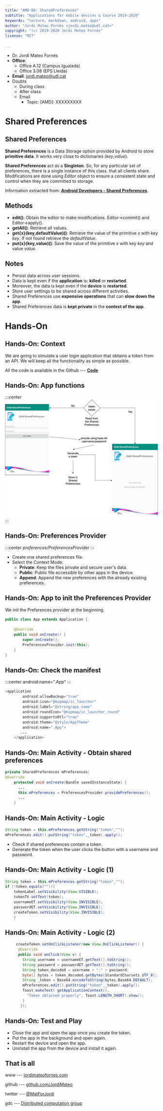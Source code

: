 ```yaml
---
title: "AMD-08: SharedPreferences"
subtitle: "Applications for mobile devices & Course 2019-2020"
keywords: "lecture, markdown, android, apps"
author: "Jordi Mateo Fornés <jordi.mateo@udl.cat>"
copyright: "(c) 2019-2020 Jordi Mateo Fornés"
license: "MIT"

...
```


* Dr. Jordi Mateo Fornés
* **Office**:
  * Office A.12 (Campus Igualada)
  * Office 3.08 (EPS Lleida)
* **Email**: jordi.mateo@udl.cat
* Doubts
  * During class
  * After class
  * Email
    * Topic: [AMD]: XXXXXXXXX

Shared Preferences
===================================

Shared Preferences
-------------------

**Shared Preferences** is a Data Storage option provided by Android to store **primitive data**.
It works very close to dictionaries (*key*,*value*).

**Shared Preferences** act as a **Singleton**. So, for any particular set of preferences, there is a single instance of this class.
that all clients share. Modifications are done using *Editor* object to ensure a consistent state and control when they are committed to storage.

Information extracted from: **[Android Developers - Shared Preferences](https://developer.android.com/reference/android/content/SharedPreferences)**.

Methods
----------

* **edit()**: Obtain the editor to make modifications. Editor->commit() and Editor->apply().
* **getAll()**: Retrieve all values.
* **get{x}(key,defaultValue)()**: Retrieve the value of the primitive *x* with key *key*. If not found retrieve the *defaultValue*.
* **put{x}(key,value)()**: Save the value of the primitive *x* with key *key* and value *value*.

Notes
-------

* Persist data across user sessions.
* Data is kept even if the **application** is: **killed** or **restarted**.
* Moreover, the data is kept even if the **device** is **restarted**.
* Store user settings to be shared across different activities.
* Shared Preferences use **expensive operations** that can **slow down the app**.
* Shared Preferences data is **kept private** in the **context of the app**.

Hands-On
=========

Hands-On: Context
---------------------------

We are going to simulate a user login application that obtains a token from an API. We will keep all the functionality as simple as possible.

All the code is available in the Github   --- **[Code](https://github.com/JordiMateoUdL/DAM-SharedPreferences)**

Hands-On: App functions
---------------------------

:::center
![](figs/vl08/handOn-SP.png)
:::

Hands-On: Preferences Provider
-------------------------------

:::center
*preferences/PreferencesProvider*
:::

* Create one shared preferences file.
* Select the Context Mode:
  * **Private**: Keep the files private and secure user's data.
  * **Public**: Public file accessible by other apps in the device.
  * **Append**: Append the new preferences with the already existing preferences.

Hands-On: App to init the Preferences Provider
------------------------------

We init the Preferences provider at the beginning.

```java
public class App extends Application {

    @Override
    public void onCreate() {
        super.onCreate();
        PreferencesProvider.init(this);
    }
}
```

Hands-On: Check the manifest
------------------------------

:::center
 android:name=".App"
:::

```java
<application
        android:allowBackup="true"
        android:icon="@mipmap/ic_launcher"
        android:label="@string/app_name"
        android:roundIcon="@mipmap/ic_launcher_round"
        android:supportsRtl="true"
        android:theme="@style/AppTheme"
        android:name=".App">
       ...
    </application>
```

Hands-On: Main Activity - Obtain shared preferences
------------------------

```java
private SharedPreferences mPreferences;
@Override
    protected void onCreate(Bundle savedInstanceState) {
      ...
      this.mPreferences = PreferencesProvider.providePreferences();
      ...
    }
```

Hands-On: Main Activity - Logic 
------------------------

```java
String token = this.mPreferences.getString("token","");
mPreferences.edit().putString("token",_token).apply();
```

* Check if shared preferences contain a token.
* Generate the token when the user clicks the button with a username and password.

Hands-On: Main Activity - Logic (1)
------------------------

```java
String token = this.mPreferences.getString("token","");
if (!token.equals("")){
    tokenLabel.setVisibility(View.VISIBLE);
    tokenTV.setText(token);
    usernameET.setVisibility(View.INVISIBLE);
    passwordET.setVisibility(View.INVISIBLE);
    createToken.setVisibility(View.INVISIBLE);
    }
```

Hands-On: Main Activity - Logic (2)
------------------------

```java
     createToken.setOnClickListener(new View.OnClickListener() {
      @Override
      public void onClick(View v) {
        String username = usernameET.getText().toString();
        String password = passwordET.getText().toString();
        String token_decoded = username + ":" + password;
        byte[] bytes = token_decoded.getBytes(StandardCharsets.UTF_8);
        String _token = Base64.encodeToString(bytes,Base64.DEFAULT);
        mPreferences.edit().putString("token",_token).apply();
        Toast.makeText( getApplicationContext(),
          "Token obtained properly", Toast.LENGTH_SHORT).show();
        }
       });
```

Hands-On: Test and Play
-------------------------

* Close the app and open the app once you create the token.
* Put the app in the background and open again.
* Restart the device and open the app.
* Uninstall the app from the device and install it again.

That is all
------------------

www   --- [jordimateofornes.com](https://jordimateofornes.com)

github   --- [github.com/JordiMateo](https://github.com/JordiMateo)

twitter   --- [\@MatForJordi](https://twitter.com/MatForJordi)

gdc   --- [Distributed computation group](http://gcd.udl.cat)
